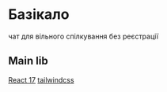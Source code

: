 # Базікало
чат для вільного спілкування без реєстрації

## Main lib
[React 17](https://ru.reactjs.org/)
[tailwindcss](https://tailwindcss.com/)

